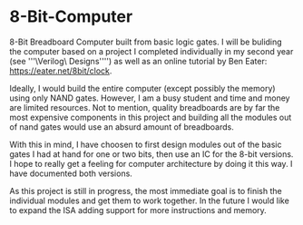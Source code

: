 # 8-Bit-Computer
8-Bit Breadboard Computer built from basic logic gates. I will be buliding the computer based on a project I completed individually in my second year (see '''\Verilog\ Designs'''') as well as an online tutorial by Ben Eater: https://eater.net/8bit/clock. 

Ideally, I would build the entire computer (except possibly the memory) using only NAND gates. However, I am a busy student and time and money are limited resources. Not to mention, quality breadboards are by far the most expensive components in this project and building all the modules out of nand gates would use an absurd amount of breadboards. 

With this in mind, I have choosen to first design modules out of the basic gates I had at hand for one or two bits, then use an IC for the 8-bit versions. I hope to really get a feeling for computer architecture by doing it this way. I have documented both versions. 

As this project is still in progress, the most immediate goal is to finish the individual modules and get them to work together. In the future I would like to expand the ISA adding support for more instructions and memory.  
